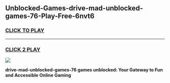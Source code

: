 
## Unblocked-Games-drive-mad-unblocked-games-76-Play-Free-6nvt6
<h3>
<a href="https://premium76.site?title=drive-mad-unblocked-games-76&ref=18A1">CLICK TO PLAY</a></h3>
<hr>

<h3>
<a href="https://premium76.site?title=drive-mad-unblocked-games-76&ref=18A1">CLICK 2 PLAY</a>
  
</h3>

<a href="https://premium76.site?title=drive-mad-unblocked-games-76&ref=18A1"><img src="https://clearcache.store/games.png"></a>


**drive-mad-unblocked-games-76 games unblocked: Your Gateway to Fun and Accessible Online Gaming**
